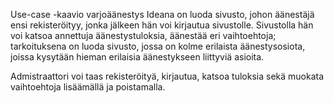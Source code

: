 Use-case -kaavio varjoäänestys
Ideana on luoda sivusto, johon äänestäjä ensi rekisteröityy, jonka jälkeen
hän voi kirjautua sivustolle. 
Sivustolla hän voi katsoa annettuja äänestystuloksia, äänestää eri vaihtoehtoja; 
tarkoituksena on luoda sivusto, jossa on kolme erilaista äänestysosiota, joissa
kysytään hieman erilaisia äänestykseen liittyviä asioita. 

Admistraattori voi taas rekisteröityä, kirjautua, katsoa tuloksia sekä muokata
vaihtoehtoja lisäämällä ja poistamalla. 


